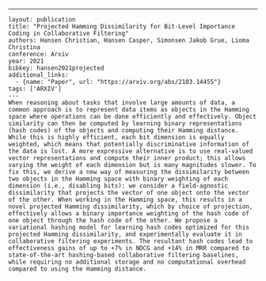 ---
    layout: publication
    title: "Projected Hamming Dissimilarity for Bit-Level Importance Coding in Collaborative Filtering"
    authors: Hansen Christian, Hansen Casper, Simonsen Jakob Grue, Lioma Christina
    conference: Arxiv
    year: 2021
    bibkey: hansen2021projected
    additional_links:
      - {name: "Paper", url: "https://arxiv.org/abs/2103.14455"}
    tags: ['ARXIV']
    ---
    When reasoning about tasks that involve large amounts of data, a common approach is to represent data items as objects in the Hamming space where operations can be done efficiently and effectively. Object similarity can then be computed by learning binary representations (hash codes) of the objects and computing their Hamming distance. While this is highly efficient, each bit dimension is equally weighted, which means that potentially discriminative information of the data is lost. A more expressive alternative is to use real-valued vector representations and compute their inner product; this allows varying the weight of each dimension but is many magnitudes slower. To fix this, we derive a new way of measuring the dissimilarity between two objects in the Hamming space with binary weighting of each dimension (i.e., disabling bits): we consider a field-agnostic dissimilarity that projects the vector of one object onto the vector of the other. When working in the Hamming space, this results in a novel projected Hamming dissimilarity, which by choice of projection, effectively allows a binary importance weighting of the hash code of one object through the hash code of the other. We propose a variational hashing model for learning hash codes optimized for this projected Hamming dissimilarity, and experimentally evaluate it in collaborative filtering experiments. The resultant hash codes lead to effectiveness gains of up to +7% in NDCG and +14% in MRR compared to state-of-the-art hashing-based collaborative filtering baselines, while requiring no additional storage and no computational overhead compared to using the Hamming distance.
